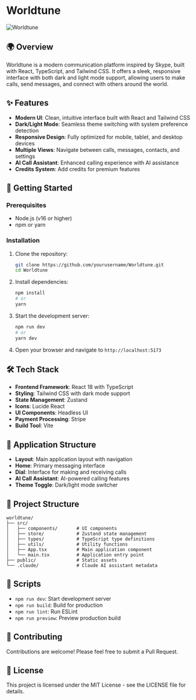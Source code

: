 # Worldtune

![Worldtune](https://images.unsplash.com/photo-1516280440614-37939bbacd81?ixlib=rb-4.0.3&auto=format&fit=crop&w=1200&q=80)

## 🌍 Overview

Worldtune is a modern communication platform inspired by Skype, built with React, TypeScript, and Tailwind CSS. It offers a sleek, responsive interface with both dark and light mode support, allowing users to make calls, send messages, and connect with others around the world.

## ✨ Features

- **Modern UI**: Clean, intuitive interface built with React and Tailwind CSS
- **Dark/Light Mode**: Seamless theme switching with system preference detection
- **Responsive Design**: Fully optimized for mobile, tablet, and desktop devices
- **Multiple Views**: Navigate between calls, messages, contacts, and settings
- **AI Call Assistant**: Enhanced calling experience with AI assistance
- **Credits System**: Add credits for premium features

## 🚀 Getting Started

### Prerequisites

- Node.js (v16 or higher)
- npm or yarn

### Installation

1. Clone the repository:
   ```bash
   git clone https://github.com/yourusername/Worldtune.git
   cd Worldtune
   ```

2. Install dependencies:
   ```bash
   npm install
   # or
   yarn
   ```

3. Start the development server:
   ```bash
   npm run dev
   # or
   yarn dev
   ```

4. Open your browser and navigate to `http://localhost:5173`

## 🛠️ Tech Stack

- **Frontend Framework**: React 18 with TypeScript
- **Styling**: Tailwind CSS with dark mode support
- **State Management**: Zustand
- **Icons**: Lucide React
- **UI Components**: Headless UI
- **Payment Processing**: Stripe
- **Build Tool**: Vite

## 📱 Application Structure

- **Layout**: Main application layout with navigation
- **Home**: Primary messaging interface
- **Dial**: Interface for making and receiving calls
- **AI Call Assistant**: AI-powered calling features
- **Theme Toggle**: Dark/light mode switcher

## 🧩 Project Structure

```
worldtune/
├── src/
│   ├── components/       # UI components
│   ├── store/            # Zustand state management
│   ├── types/            # TypeScript type definitions
│   ├── utils/            # Utility functions
│   ├── App.tsx           # Main application component
│   └── main.tsx          # Application entry point
├── public/               # Static assets
└── .claude/              # Claude AI assistant metadata
```

## 📝 Scripts

- `npm run dev`: Start development server
- `npm run build`: Build for production
- `npm run lint`: Run ESLint
- `npm run preview`: Preview production build

## 🤝 Contributing

Contributions are welcome! Please feel free to submit a Pull Request.

## 📄 License

This project is licensed under the MIT License - see the LICENSE file for details. 